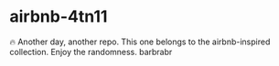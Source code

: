 ﻿# airbnb-4tn11

🔥 Another day, another repo.
This one belongs to the airbnb-inspired collection.
Enjoy the randomness.
barbrabr
